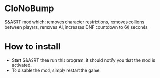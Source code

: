 # CloNoBump
S&amp;ASRT mod which: removes character restrictions, removes collions between players, removes AI, increases DNF countdown to 60 seconds

# How to install
* Start S&ASRT then run this program, it should notify you that the mod is activated.
* To disable the mod, simply restart the game.
